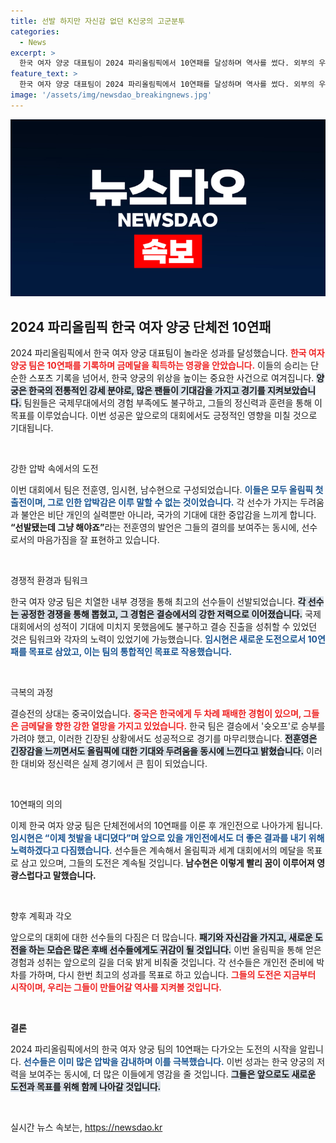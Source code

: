 ```yaml
---
title: 선발 하지만 자신감 없던 K신궁의 고군분투
categories:
  - News
excerpt: >
  한국 여자 양궁 대표팀이 2024 파리올림픽에서 10연패를 달성하며 역사를 썼다. 외부의 우려 속에서도 첫 출전의 선수들이 똘똘 뭉쳐 극복한 감동적인 순간, 그 결승의 순간을 함께 하지 않을 수 없다.
feature_text: >
  한국 여자 양궁 대표팀이 2024 파리올림픽에서 10연패를 달성하며 역사를 썼다. 외부의 우려 속에서도 첫 출전의 선수들이 똘똘 뭉쳐 극복한 감동적인 순간, 그 결승의 순간을 함께 하지 않을 수 없다.
image: '/assets/img/newsdao_breakingnews.jpg'
---
```


<p><img src="/assets/img/newsdao_breakingnews.jpg" alt="pcversion 속보" /></p>

<h2 data-ke-size="size26">2024 파리올림픽 한국 여자 양궁 단체전 10연패</h2>

<p data-ke-size="size16">2024 파리올림픽에서 한국 여자 양궁 대표팀이 놀라운 성과를 달성했습니다. <b><span style="color: #ee2323;">한국 여자 양궁 팀은 10연패를 기록하며 금메달을 획득하는 영광을 안았습니다.</span></b> 이들의 승리는 단순한 스포츠 기록을 넘어서, 한국 양궁의 위상을 높이는 중요한 사건으로 여겨집니다. <b><span style="background-color: #21538527;">양궁은 한국의 전통적인 강세 분야로, 많은 팬들이 기대감을 가지고 경기를 지켜보았습니다.</span></b> 팀원들은 국제무대에서의 경험 부족에도 불구하고, 그들의 정신력과 훈련을 통해 이 목표를 이루었습니다. 이번 성공은 앞으로의 대회에서도 긍정적인 영향을 미칠 것으로 기대됩니다.</p>

<p data-ke-size="size16">&nbsp;</p>

<p>강한 압박 속에서의 도전</p>

<p data-ke-size="size16">이번 대회에서 팀은 전훈영, 임시현, 남수현으로 구성되었습니다. <b><span style="color: #1a5490;">이들은 모두 올림픽 첫 출전이며, 그로 인한 압박감은 이루 말할 수 없는 것이었습니다.</span></b> 각 선수가 가지는 두려움과 불안은 비단 개인의 실력뿐만 아니라, 국가의 기대에 대한 중압감을 느끼게 합니다. <b><span style="ee2323;">“선발됐는데 그냥 해야죠”</span></b>라는 전훈영의 발언은 그들의 결의를 보여주는 동시에, 선수로서의 마음가짐을 잘 표현하고 있습니다.</p>

<p data-ke-size="size16">&nbsp;</p>

<p>경쟁적 환경과 팀워크</p>

<p data-ke-size="size16">한국 여자 양궁 팀은 치열한 내부 경쟁을 통해 최고의 선수들이 선발되었습니다. <b><span style="background-color: #21538527;">각 선수는 공정한 경쟁을 통해 뽑혔고, 그 경험은 결승에서의 강한 저력으로 이어졌습니다.</span></b> 국제 대회에서의 성적이 기대에 미치지 못했음에도 불구하고 결승 진출을 성취할 수 있었던 것은 팀워크와 각자의 노력이 있었기에 가능했습니다. <b><span style="color: #1a5490;">임시현은 새로운 도전으로서 10연패를 목표로 삼았고, 이는 팀의 통합적인 목표로 작용했습니다.</span></b></p>

<p data-ke-size="size16">&nbsp;</p>

<p>극복의 과정</p>

<p data-ke-size="size16">결승전의 상대는 중국이었습니다. <b><span style="color: #ee2323;">중국은 한국에게 두 차례 패배한 경험이 있으며, 그들은 금메달을 향한 강한 열망을 가지고 있었습니다.</span></b> 한국 팀은 결승에서 '슛오프'로 승부를 가려야 했고, 이러한 긴장된 상황에서도 성공적으로 경기를 마무리했습니다. <b><span style="background-color: #21538527;">전훈영은 긴장감을 느끼면서도 올림픽에 대한 기대와 두려움을 동시에 느낀다고 밝혔습니다.</span></b> 이러한 대비와 정신력은 실제 경기에서 큰 힘이 되었습니다.</p>

<p data-ke-size="size16">&nbsp;</p>

<p>10연패의 의의</p>

<p data-ke-size="size16">이제 한국 여자 양궁 팀은 단체전에서의 10연패를 이룬 후 개인전으로 나아가게 됩니다. <b><span style="color: #1a5490;">임시현은 “이제 첫발을 내디뎠다”며 앞으로 있을 개인전에서도 더 좋은 결과를 내기 위해 노력하겠다고 다짐했습니다.</span></b> 선수들은 계속해서 올림픽과 세계 대회에서의 메달을 목표로 삼고 있으며, 그들의 도전은 계속될 것입니다. <b><span style="ee2323;">남수현은 이렇게 빨리 꿈이 이루어져 영광스럽다고 말했습니다.</span></b></p>

<p data-ke-size="size16">&nbsp;</p>

<p>향후 계획과 각오</p>

<p data-ke-size="size16">앞으로의 대회에 대한 선수들의 다짐은 더 많습니다. <b><span style="background-color: #21538527;">패기와 자신감을 가지고, 새로운 도전을 하는 모습은 많은 후배 선수들에게도 귀감이 될 것입니다.</span></b> 이번 올림픽을 통해 얻은 경험과 성취는 앞으로의 길을 더욱 밝게 비춰줄 것입니다. 각 선수들은 개인전 준비에 박차를 가하며, 다시 한번 최고의 성과를 목표로 하고 있습니다. <b><span style="color: #ee2323;">그들의 도전은 지금부터 시작이며, 우리는 그들이 만들어갈 역사를 지켜볼 것입니다.</span></b></p>

<p data-ke-size="size16">&nbsp;</p>

<p><strong>결론</strong></p>

<p data-ke-size="size16">2024 파리올림픽에서의 한국 여자 양궁 팀의 10연패는 다가오는 도전의 시작을 알립니다. <b><span style="color: #1a5490;">선수들은 이미 많은 압박을 감내하며 이를 극복했습니다.</span></b> 이번 성과는 한국 양궁의 저력을 보여주는 동시에, 더 많은 이들에게 영감을 줄 것입니다. <b><span style="background-color: #21538527;">그들은 앞으로도 새로운 도전과 목표를 위해 함께 나아갈 것입니다.</span></b></p> 

<p data-ke-size="size16">&nbsp;</p>
실시간 뉴스 속보는, <a href="https://newsdao.kr" rel="dofollow">https://newsdao.kr</a>


